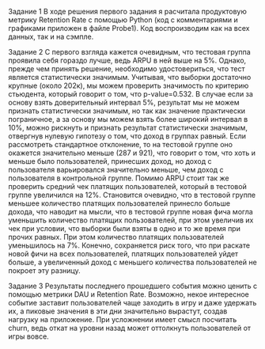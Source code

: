 Задание 1
В ходе решения первого задания я расчитала продуктовую метрику Retention Rate с помощью Python (код с комментариями и графиками приложен в файле Probe1). Код воспроизводим как на всех данных, так и на сэмпле.

Задание 2
С первого взгляда кажется очевидным, что тестовая группа проявила себя гораздо лучше, ведь ARPU в ней выше на 5%. Однако, прежде чем принять решение, необходимо удостовериться, что тест является статистически значимым. Учитывая, что выборки достаточно крупные (около 202к), мы можем проверить значимость по критерию стьюдента, который говорит о том, что p-value=0.532. В случае если за основу взять доверительный интервал 5%, результат мы не можем признать статистически значимым, но так как значение практически пограничное, а за основу мы можем взять более широкий интервал в 10%, можно рискнуть и признать результат статистически значимым, отвергнув нулевую гипотезу о том, что доход в группах равный. Если рассмотреть стандартное отклонение, то на тестовой группе оно окажется значительно меньше (287 и 921), что говорит о том, что хоть и меньше было пользователей, принесших доход, но доход с пользователя варьировался значительно меньше, чем доход с пользователя в контрольной группе. Помимо ARPU стоит так же проверить средний чек платящих пользователей, который в тестовой группе увеличился на 12%. Становится очевидно, что в тестовой группе меньшее количество платящих пользователей принесло больше дохода, что наводит на мысли, что в тестовой группе новая фича могла уменьшить количество платящих пользователей, при этом увеличив их чек при условии, что выборки были взяты в одно и то же время при прочих равных. При этом количество платящих пользователей уменьшилось на 7%. Конечно, сохраняется риск того, что при раскате новой фичи на всех пользователей, платящих пользователей уйдет больше, а увеличенный доход с меньшего количества пользователей не покроет эту разницу.

Задание 3
Результаты последнего прошедшего события можно ценить с помощью метрики DAU и Retention Rate. Возможно, некое интересное событие заставит пользователей чаще заходить в игру и даже удержать их, а пиковые значения в эти дни значительно вырастут, создав нагрузку на приложение. 
При усложнении имеет смысл посчитать churn, ведь откат на уровни назад может оттолкнуть пользователей от игры вовсе. 
